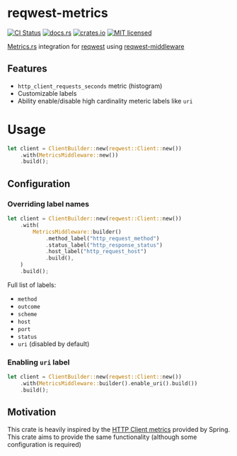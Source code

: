 # reqwest-metrics

[![CI Status](https://github.com/ranger-ross/reqwest-metrics/workflows/Test/badge.svg)](https://github.com/ranger-ross/reqwest-metrics/actions)
[![docs.rs](https://docs.rs/reqwest-metrics/badge.svg)](https://docs.rs/reqwest-metrics)
[![crates.io](https://img.shields.io/crates/v/reqwest-metrics.svg)](https://crates.io/crates/reqwest-metrics)
[![MIT licensed](https://img.shields.io/badge/license-MIT-blue.svg)](https://github.com/ranger-ross/reqwest-metrics/blob/master/LICENSE)

[Metrics.rs](https://metrics.rs/) integration for [reqwest](https://docs.rs/reqwest/latest/reqwest/) using [reqwest-middleware](https://docs.rs/reqwest-middleware/latest/reqwest_middleware/)

## Features 

* `http_client_requests_seconds` metric (histogram)
* Customizable labels
* Ability enable/disable high cardinality meteric labels like `uri`

# Usage

```rust
let client = ClientBuilder::new(reqwest::Client::new())
    .with(MetricsMiddleware::new())
    .build();
```

## Configuration

### Overriding label names

```rust
let client = ClientBuilder::new(reqwest::Client::new())
    .with(
        MetricsMiddleware::builder()
            .method_label("http_request_method")
            .status_label("http_response_status")
            .host_label("http_request_host")
            .build(),
    )
    .build();
```

Full list of labels:
* `method`
* `outcome`
* `scheme`
* `host`
* `port`
* `status`
* `uri` (disabled by default)

### Enabling `uri` label


```rust
let client = ClientBuilder::new(reqwest::Client::new())
    .with(MetricsMiddleware::builder().enable_uri().build())
    .build();

```

## Motivation

This crate is heavily inspired by the [HTTP Client metrics](https://docs.spring.io/spring-boot/reference/actuator/metrics.html#actuator.metrics.supported.http-clients) provided by Spring. This crate aims to provide the same functionality (although some configuration is required)

